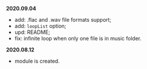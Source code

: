 **2020.09.04**

- add: .flac and .wav file formats support;
- add: `loopList` option;
- upd: README;
- fix: infinite loop when only one file is in music folder.


**2020.08.12**

- module is created.
